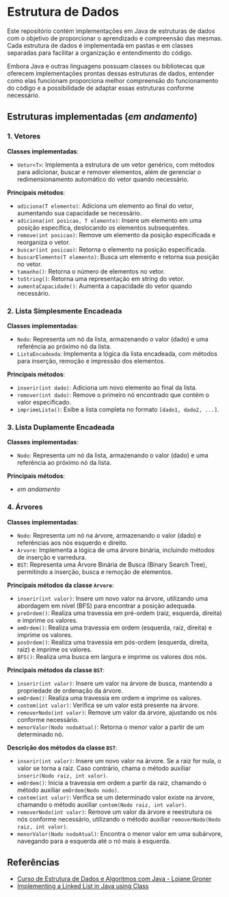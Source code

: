 # Estrutura de Dados

Este repositório contém implementações em Java de estruturas de dados com o objetivo de 
proporcionar o aprendizado e compreensão das mesmas. Cada estrutura de dados é implementada em 
pastas e em classes separadas para facilitar a organização e entendimento do código. 

Embora Java 
e outras linguagens possuam classes ou bibliotecas que oferecem implementações prontas dessas 
estruturas de dados, entender como elas funcionam proporciona melhor compreensão do 
funcionamento do código e a possibilidade de adaptar essas estruturas conforme necessário.

## Estruturas implementadas (_em andamento_)
### 1. **Vetores**

**Classes implementadas**:
- `Vetor<T>`: Implementa a estrutura de um vetor genérico, com métodos para adicionar, buscar e remover elementos, além de gerenciar o redimensionamento automático do vetor quando necessário.

**Principais métodos**:
- `adiciona(T elemento)`: Adiciona um elemento ao final do vetor, aumentando sua capacidade se necessário.
- `adiciona(int posicao, T elemento)`: Insere um elemento em uma posição específica, deslocando os elementos subsequentes.
- `remove(int posicao)`: Remove um elemento da posição especificada e reorganiza o vetor.
- `buscar(int posicao)`: Retorna o elemento na posição especificada.
- `buscarElemento(T elemento)`: Busca um elemento e retorna sua posição no vetor.
- `tamanho()`: Retorna o número de elementos no vetor.
- `toString()`: Retorna uma representação em string do vetor.
- `aumentaCapacidade()`: Aumenta a capacidade do vetor quando necessário.

### 2. **Lista Simplesmente Encadeada**

**Classes implementadas**:
- `Nodo`: Representa um nó da lista, armazenando o valor (dado) e uma referência ao próximo nó da lista.
- `ListaEncadeada`: Implementa a lógica da lista encadeada, com métodos para inserção, remoção e impressão dos elementos.

**Principais métodos**:
- `inserir(int dado)`: Adiciona um novo elemento ao final da lista.
- `remover(int dado)`: Remove o primeiro nó encontrado que contém o valor especificado.
- `imprimeLista()`: Exibe a lista completa no formato `[dado1, dado2, ...]`.

### 3. **Lista Duplamente Encadeada**

**Classes implementadas**:
- `Nodo`: Representa um nó da lista, armazenando o valor (dado) e uma referência ao próximo nó da lista.

**Principais métodos**:
- _em andamento_

### 4. **Árvores**

**Classes implementadas**:
- `Nodo`: Representa um nó na árvore, armazenando o valor (dado) e referências aos nós esquerdo e direito.
- `Arvore`: Implementa a lógica de uma árvore binária, incluindo métodos de inserção e varredura.
- `BST`: Representa uma Árvore Binária de Busca (Binary Search Tree), permitindo a inserção, busca e remoção de elementos.

**Principais métodos da classe `Arvore`**:
- `inserir(int valor)`: Insere um novo valor na árvore, utilizando uma abordagem em nível (BFS) para encontrar a posição adequada.
- `preOrdem()`: Realiza uma travessia em pré-ordem (raiz, esquerda, direita) e imprime os valores.
- `emOrdem()`: Realiza uma travessia em ordem (esquerda, raiz, direita) e imprime os valores.
- `posOrdem()`: Realiza uma travessia em pós-ordem (esquerda, direita, raiz) e imprime os valores.
- `BFS()`: Realiza uma busca em largura e imprime os valores dos nós.

**Principais métodos da classe `BST`**:
- `inserir(int valor)`: Insere um valor na árvore de busca, mantendo a propriedade de ordenação da árvore.
- `emOrdem()`: Realiza uma travessia em ordem e imprime os valores.
- `contem(int valor)`: Verifica se um valor está presente na árvore.
- `removerNodo(int valor)`: Remove um valor da árvore, ajustando os nós conforme necessário.
- `menorValor(Nodo nodoAtual)`: Retorna o menor valor a partir de um determinado nó.

**Descrição dos métodos da classe `BST`**:
- `inserir(int valor)`: Insere um novo valor na árvore. Se a raiz for nula, o valor se torna a raiz. Caso contrário, chama o método auxiliar `inserir(Nodo raiz, int valor)`.
- `emOrdem()`: Inicia a travessia em ordem a partir da raiz, chamando o método auxiliar `emOrdem(Nodo nodo)`.
- `contem(int valor)`: Verifica se um determinado valor existe na árvore, chamando o método auxiliar `contem(Nodo raiz, int valor)`.
- `removerNodo(int valor)`: Remove um valor da árvore e reestrutura os nós conforme necessário, utilizando o método auxiliar `removerNodo(Nodo raiz, int valor)`.
- `menorValor(Nodo nodoAtual)`: Encontra o menor valor em uma subárvore, navegando para a esquerda até o nó mais à esquerda.

## Referências
- [Curso de Estrutura de Dados e Algoritmos com Java - Loiane Groner](https://youtube.com/playlist?list=PLGxZ4Rq3BOBrgumpzz-l8kFMw2DLERdxi&si=k0qiXvQFlVz6jB-z)
- [Implementing a Linked List in Java using Class](https://www.geeksforgeeks.org/implementing-a-linked-list-in-java-using-class/)